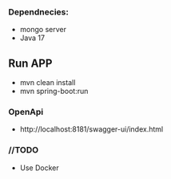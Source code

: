 
### Dependnecies:
- mongo server
- Java 17
## Run APP
- mvn clean install
- mvn spring-boot:run
### OpenApi
- http://localhost:8181/swagger-ui/index.html
### //TODO 
- Use Docker